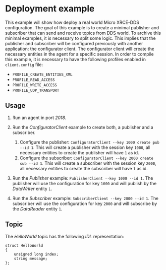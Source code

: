 # Deployment example

This example will show how deploy a real world Micro XRCE-DDS configuration.
The goal of this example is to create a minimal publisher and subscriber that can send and receive topics from DDS world.
To archive this minimal examples, it is necessary to split some logic.
This implies that the publisher and subscriber will be configured previously with another application: the configurator client.
The configurator client will create the necessary entities in the agent for a specific session.
In order to compile this example, it is necessary to have the following profiles enabled in `client.config` file:

- `PROFILE_CREATE_ENTITIES_XML`
- `PROFILE_READ_ACCESS`
- `PROFILE_WRITE_ACCESS`
- `PROFILE_UDP_TRANSPORT`

## Usage

1. Run an agent in port *2018*.
2. Run the *ConfiguratorClient* example to create both, a publisher and a subscriber.
   1. Configure the publisher: `ConfiguratorClient --key 1000 create pub --id 1`.
      This will create a publisher with the session key `1000`, all necessary entities to create the publisher will have `1` as id.
   2. Configure the subscriber: `ConfiguratorClient --key 2000 create sub --id 1`.
      This will create a subscriber with the session key `2000`, all necessary entities to create the subscriber will have `1` as id.

3. Run the *Publisher* example: `PublisherClient --key 1000 --id 1`.
   The publisher will use the configuration for key `1000` and will publish by the *DataWriter* entity `1`.

4. Run the *Subscriber* example: `SubscriberClient --key 2000 --id 1`.
   The subscriber will use the configuration for key `2000` and will subscribe by the *DataReader* entity `1`.

## Topic

The *HelloWorld* topic has the following *IDL* representation:

```
struct HelloWorld
{
	unsigned long index;
	string message;
};
```


